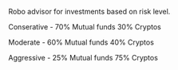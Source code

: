 Robo advisor for investments based on risk level. 



Conserative - 70% Mutual funds 30% Cryptos




Moderate - 60% Mutual funds 40% Cryptos



Aggressive - 25% Mutual funds 75% Cryptos
